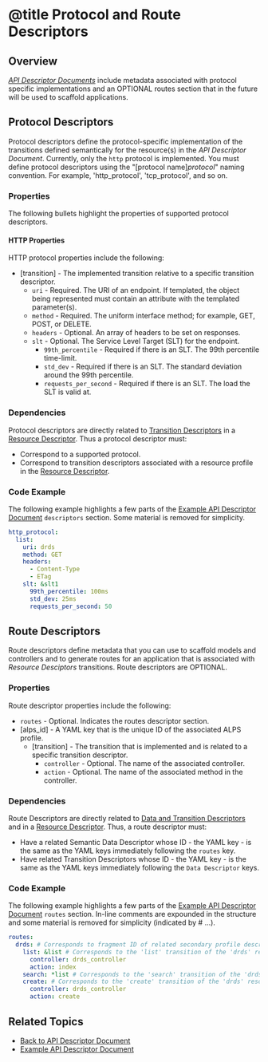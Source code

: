# @title Protocol and Route Descriptors

## Overview
[_API Descriptor Documents_] include metadata associated with protocol specific implementations and an OPTIONAL routes
section that in the future will be used to scaffold applications.

## Protocol Descriptors
Protocol descriptors define the protocol-specific implementation of the transitions defined semantically for the 
resource(s) in the _API Descriptor Document_. Currently, only the `http` protocol is implemented. You must define 
protocol descriptors using the "[protocol name]_protocol_" naming convention. For example, 'http_protocol', 
'tcp_protocol', and so on.

### Properties
The following bullets highlight the properties of supported protocol descriptors.

#### HTTP Properties
HTTP protocol properties include the following:

- \[transition\] - The implemented transition relative to a specific transition descriptor.
   - `uri` - Required. The URI of an endpoint. If templated, the object being represented must contain an attribute 
   with the templated parameter(s).
   - `method` - Required. The uniform interface method; for example, GET, POST, or DELETE.
   - `headers` - Optional. An array of headers to be set on responses.
   - `slt` - Optional. The Service Level Target (SLT) for the endpoint.
      - `99th_percentile` - Required if there is an SLT. The 99th percentile time-limit.
      - `std_dev` - Required if there is an SLT. The standard deviation around the 99th percentile.
      - `requests_per_second` - Required if there is an SLT. The load the SLT is valid at.

### Dependencies
Protocol descriptors are directly related to [Transition Descriptors][] in a [Resource Descriptor][]. Thus a protocol 
descriptor must:

- Correspond to a supported protocol.
- Correspond to transition descriptors associated with a resource profile in the [Resource Descriptor].

### Code Example
The following example highlights a few parts of the [Example API Descriptor Document][] `descriptors` section. Some 
material is removed for simplicity. 

```yaml
http_protocol:
  list:
    uri: drds
    method: GET
    headers:
      - Content-Type
      - ETag
    slt: &slt1
      99th_percentile: 100ms
      std_dev: 25ms
      requests_per_second: 50 
```

## Route Descriptors 
Route descriptors define metadata that you can use to scaffold models and controllers and to generate routes for
an application that is associated with _Resource Desciptors_ transitions. Route descriptors are OPTIONAL.

### Properties
Route descriptor properties include the following:

- `routes` - Optional. Indicates the routes descriptor section. 
 - \[alps_id\] - A YAML key that is the unique ID of the associated ALPS profile.
   - \[transition\] - The transition that is implemented and is related to a specific transition descriptor.
     - `controller` - Optional. The name of the associated controller.
      - `action` - Optional. The name of the associated method in the controller.

### Dependencies
Route Descriptors are directly related to [Data and Transition Descriptors][] and in a [Resource Descriptor][]. 
Thus, a route descriptor must:

- Have a related Semantic Data Descriptor whose ID - the YAML key - is the same as the YAML keys immediately
following the `routes` key.
- Have related Transition Descriptors whose ID - the YAML key - is the same as the YAML keys immediately
following the `Data Descriptor` keys.

### Code Example
The following example highlights a few parts of the [Example API Descriptor Document][] `routes` section. In-line 
comments are expounded in the structure and some material is removed for simplicity (indicated by # ...). 

```yaml
routes:
  drds: # Corresponds to fragment ID of related secondary profile descriptor of the resource.
    list: &list # Corresponds to the 'list' transition of the 'drds' resource.
      controller: drds_controller
      action: index
    search: *list # Corresponds to the 'search' transition of the 'drds' resource.
    create: # Corresponds to the 'create' transition of the 'drds' resource.
      controller: drds_controller
      action: create
```

## Related Topics
- [Back to API Descriptor Document](api_descriptor_documents.md)
- [Example API Descriptor Document][]

[_API Descriptor Documents_]: api_descriptor_documents.md
[Example API Descriptor Document]: ../spec/fixtures/resource_descriptors/drds_descriptor_v1.yml
[Data and Transition Descriptors]: data_and_transition_descriptors.md
[Resource Descriptor]: resource_descriptors.md
[Transition Descriptors]: data_and_transition_descriptors.md#transition-descriptors
